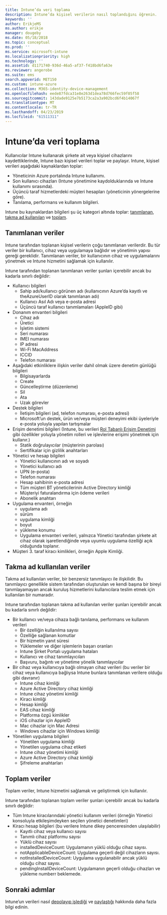 ```yaml
---
title: Intune’da veri toplama
description: Intune’da kişisel verilerin nasıl toplandığını öğrenin.
keywords: ''
author: ErikjeMS
ms.author: erikje
manager: dougeby
ms.date: 05/18/2018
ms.topic: conceptual
ms.prod: ''
ms.service: microsoft-intune
ms.localizationpriority: high
ms.technology: ''
ms.assetid: d1171740-936d-46a5-af37-f418bd6fa63e
ms.reviewer: angerobe
ms.suite: ems
search.appverid: MET150
ms.custom: intune-azure
ms.collection: M365-identity-device-management
ms.openlocfilehash: eede87fdca31e8e263d1dea78d766fec59f05f58
ms.sourcegitcommit: 143dade9125e7b5173ca2a3a902bcd6f4b14067f
ms.translationtype: MT
ms.contentlocale: tr-TR
ms.lasthandoff: 04/23/2019
ms.locfileid: "61511311"
---
```

# <a name="data-collection-in-intune"></a>Intune’da veri toplama

Kullanıcılar Intune kullanarak şirkete ait veya kişisel cihazlarını kaydettiklerinde, Intune bazı kişisel verileri toplar ve paylaşır. Intune, kişisel verileri aşağıdaki kaynaklardan toplar:

- Yöneticinin Azure portalında Intune kullanımı.
- Son kullanıcı cihazları (Intune yönetimine kaydolduklarında ve Intune kullanımı sırasında).
- Üçüncü taraf hizmetlerdeki müşteri hesapları (yöneticinin yönergelerine göre).
- Tanılama, performans ve kullanım bilgileri.

Intune bu kaynaklardan bilgileri şu üç kategori altında toplar: [tanımlanan](#identified-data), [takma ad kullanılan](#pseudonymized-data) ve [toplam](#aggregated-data).

## <a name="identified-data"></a>Tanımlanan veriler

Intune tarafından toplanan kişisel verilerin çoğu tanımlanan verilerdir. Bu tür veriler bir kullanıcı, cihaz veya uygulamaya bağlıdır ve yönetimin yapısı gereği gereklidir. Tanımlanan veriler, bir kullanıcının cihaz ve uygulamalarını yönetmek ve Intune hizmetini sağlamak için kullanılır.

Intune tarafından toplanan tanımlanan veriler şunları içerebilir ancak bu kadarla sınırlı değildir: 

- Kullanıcı bilgileri
    - Sahip adı/kullanıcı görünen adı (kullanıcının Azure’da kayıtlı ve theAzureUserID olarak tanımlanan adı)
    - Kullanıcı Asıl Adı veya e-posta adresi
    - Üçüncü taraf kullanıcı tanımlamaları (AppleID gibi)
- Donanım envanteri bilgileri
    - Cihaz adı
    - Üretici
    - İşletim sistemi
    - Seri numarası
    - IMEI numarası
    - IP adresi
    - Wi-Fi MacAddress
    - ICCID
    - Telefon numarası
- Aşağıdaki etkinliklere ilişkin veriler dahil olmak üzere denetim günlüğü bilgileri
    - Bilgisayarlarda
    - Create
    - Güncelleştirme (düzenleme)
    - Sil
    - Ata
    - Uzak görevler
- Destek bilgileri
    - İletişim bilgileri (ad, telefon numarası, e-posta adresi)
    - Microsoft’un destek, ürün ve/veya müşteri deneyimi ekibi üyeleriyle e-posta yoluyla yapılan tartışmalar
- Erişim denetimi bilgileri (Intune, bu verileri [Rol Tabanlı Erişim Denetimi](role-based-access-control.md) gibi özellikler yoluyla yönetim rolleri ve işlevlerine erişimi yönetmek için kullanır.)
    - Statik doğrulayıcılar (müşterinin parolası)
    - Sertifikalar için gizlilik anahtarları 
- Yönetici ve hesap bilgileri
    - Yönetici kullanıcının adı ve soyadı
    - Yönetici kullanıcı adı
    - UPN (e-posta)
    - Telefon numarası
    - Hesap sahibinin e-posta adresi
    - Tüm müşteri BT yöneticilerinin Active Directory kimliği
    - Müşteriyi faturalandırma için ödeme verileri
    - Abonelik anahtarı
- Uygulama envanteri, örneğin
    - uygulama adı
    - sürüm
    - uygulama kimliği
    - boyut
    - yükleme konumu
    - Uygulama envanteri verileri, yalnızca Yönetici tarafından şirkete ait cihaz olarak işaretlendiğinde veya uyumlu uygulama özelliği açık olduğunda toplanır.  
- Müşteri 3. taraf kiracı kimlikleri, örneğin Apple Kimliği. 

## <a name="pseudonymized-data"></a>Takma ad kullanılan veriler

Takma ad kullanılan veriler, bir benzersiz tanımlayıcı ile ilişkilidir. Bu tanımlayıcı genellikle sistem tarafından oluşturulan ve kendi başına bir bireyi tanımlayamayan ancak kuruluş hizmetlerini kullanıcılara teslim etmek için kullanılan bir numaradır. 

Intune tarafından toplanan takma ad kullanılan veriler şunları içerebilir ancak bu kadarla sınırlı değildir: 

- Bir kullanıcı ve/veya cihaza bağlı tanılama, performans ve kullanım verileri
    - Bir özelliğin kullanılma sayısı
    - Özelliğe sağlanan komutlar
    - Bir hizmetin yanıt süresi
    - Yüklemeler ve diğer işlemlerin başarı oranları
    - Intune Şirket Portalı uygulama hataları
    - Kullanıcı ve cihaz tanımlayıcıları
    - Başvuru, bağıntı ve yönetime yönelik tanımlayıcılar 
- Bir cihaz veya kullanıcıya bağlı olmayan cihaz verileri (bu veriler bir cihaz veya kullanıcıya bağlıysa Intune bunlara tanımlanan verilere olduğu gibi davranır)
    - Intune cihaz kimliği
    - Azure Active Directory cihaz kimliği
    - Intune cihaz yönetimi kimliği
    - Kiracı kimliği
    - Hesap kimliği
    - EAS cihaz kimliği
    - Platforma özgü kimlikler
    - iOS cihazlar için AppleID
    - Mac cihazlar için Mac Adresi
    - Windows cihazlar için Windows kimliği
- Yönetilen uygulama bilgileri
    - Yönetilen uygulama kimliği
    - Yönetilen uygulama cihaz etiketi
    - Intune cihaz yönetimi kimliği
    - Azure Active Directory cihaz kimliği
    - Şifreleme anahtarları

## <a name="aggregated-data"></a>Toplam veriler

Toplam veriler, Intune hizmetini sağlamak ve geliştirmek için kullanılır. 

Intune tarafından toplanan toplam veriler şunları içerebilir ancak bu kadarla sınırlı değildir: 

- Tüm Intune kiracılarındaki yönetici kullanım verileri (örneğin Yönetici konsoluyla etkileşimdeyken seçilen yönetici denetimleri)
- Kiracı hesap bilgileri (bu verilere Intune dikey penceresinden ulaşılabilir)
    - Kayıtlı cihaz veya kullanıcı sayısı
    - Tanımlı cihaz platformu sayısı  
    - Yüklü cihaz sayısı
    - installedDeviceCount: Uygulamanın yüklü olduğu cihaz sayısı.
    - notApplicableDeviceCount: Uygulama geçerli değil cihazların sayısı.
    - notInstalledDeviceCount: Uygulama uygulanabilir ancak yüklü olduğu cihaz sayısı.
    - pendingInstallDeviceCount: Uygulamanın geçerli olduğu cihazları ve yükleme numberr beklemede.
    
## <a name="next-steps"></a>Sonraki adımlar

Intune’un verileri nasıl [depolayıp işlediği](privacy-data-store-process.md) ve [paylaştığı](privacy-data-secure-share.md) hakkında daha fazla bilgi edinin. 
